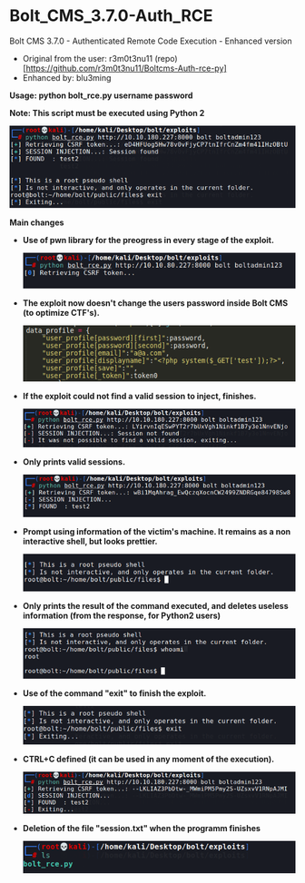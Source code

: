 # Bolt_CMS_3.7.0-Auth_RCE
Bolt CMS 3.7.0 - Authenticated Remote Code Execution - Enhanced version

+ Original from the user: r3m0t3nu11 (repo)[https://github.com/r3m0t3nu11/Boltcms-Auth-rce-py]
+ Enhanced by: blu3ming

**Usage: python bolt_rce.py username password**

**Note: This script must be executed using Python 2**

![0]

**Main changes**

+ **Use of pwn library for the preogress in every stage of the exploit.**

    ![1]
  
+ **The exploit now doesn't change the users password inside Bolt CMS (to optimize CTF's).**

    ![2]
    
+ **If the exploit could not find a valid session to inject, finishes.**

    ![3]
    
+ **Only prints valid sessions.**

    ![4]
    
+ **Prompt using information of the victim's machine. It remains as a non interactive shell, but looks prettier.**

    ![5]
    
+ **Only prints the result of the command executed, and deletes useless information (from the response, for Python2 users)**

    ![6]
    
+ **Use of the command "exit" to finish the exploit.**

    ![7]
    
+ **CTRL+C defined (it can be used in any moment of the execution).**

    ![8]
    
+ **Deletion of the file "session.txt" when the programm finishes**

    ![9]
    
[0]:./images/0.png
[1]:./images/1.png
[2]:./images/2.png
[3]:./images/3.png
[4]:./images/4.png
[5]:./images/5.png
[6]:./images/6.png
[7]:./images/7.png
[8]:./images/8.png
[9]:./images/9.png
